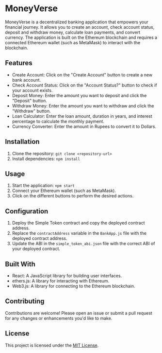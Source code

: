 # MoneyVerse

MoneyVerse is a decentralized banking application that empowers your financial journey. It allows you to create an account, check account status, deposit and withdraw money, calculate loan payments, and convert currency. The application is built on the Ethereum blockchain and requires a connected Ethereum wallet (such as MetaMask) to interact with the blockchain.

## Features

- Create Account: Click on the "Create Account" button to create a new bank account.
- Check Account Status: Click on the "Account Status?" button to check if your account exists.
- Deposit Money: Enter the amount you want to deposit and click the "Deposit" button.
- Withdraw Money: Enter the amount you want to withdraw and click the "Withdraw" button.
- Loan Calculator: Enter the loan amount, duration in years, and interest percentage to calculate the monthly payment.
- Currency Converter: Enter the amount in Rupees to convert it to Dollars.

## Installation

1. Clone the repository: `git clone <repository-url>`
2. Install dependencies: `npm install`

## Usage

1. Start the application: `npm start`
2. Connect your Ethereum wallet (such as MetaMask).
3. Click on the different buttons to perform the desired actions.

## Configuration

1. Deploy the Simple Token contract and copy the deployed contract address.
2. Replace the `contractAddress` variable in the `BankApp.js` file with the deployed contract address.
3. Update the ABI in the `simple_token_abi.json` file with the correct ABI of your deployed contract.

## Built With

- React: A JavaScript library for building user interfaces.
- ethers.js: A library for interacting with Ethereum.
- Web3.js: A library for connecting to the Ethereum blockchain.

## Contributing

Contributions are welcome! Please open an issue or submit a pull request for any changes or enhancements you'd like to make.

## License

This project is licensed under the [MIT License](LICENSE).
